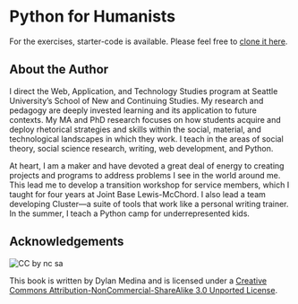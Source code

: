 # Python for Humanists

For the exercises, starter-code is available. Please feel free to [clone it here](https://github.com/dlondonmedina/FlaskTDD-sc.git).

## About the Author

I direct the Web, Application, and Technology Studies program at Seattle University’s School of New and Continuing Studies. My research and pedagogy are deeply invested learning and its application to future contexts. My MA and PhD research focuses on how students acquire and deploy rhetorical strategies and skills within the social, material, and technological landscapes in which they work. I teach in the areas of social theory, social science research, writing, web development, and Python.

At heart, I am a maker and have devoted a great deal of energy to creating projects and programs to address problems I see in the world around me. This lead me to develop a transition workshop for service members, which I taught for four years at Joint Base Lewis-McChord. I also lead a team developing Cluster—a suite of tools that work like a personal writing trainer. In the summer, I teach a Python camp for underrepresented kids.

## Acknowledgements
![CC by nc sa](https://i.creativecommons.org/l/by-nc-sa/3.0/88x31.png)

This book is written by Dylan Medina and is licensed under a [Creative Commons Attribution-NonCommercial-ShareAlike 3.0 Unported License](https://creativecommons.org/licenses/by-nc-sa/3.0/).